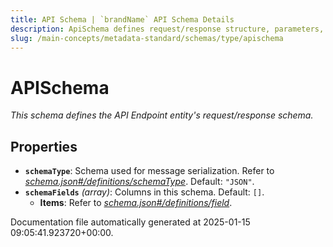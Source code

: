 ```yaml
---
title: API Schema | `brandName` API Schema Details
description: ApiSchema defines request/response structure, parameters, and supported operations for APIs.
slug: /main-concepts/metadata-standard/schemas/type/apischema
---
```


# APISchema

*This schema defines the API Endpoint entity's request/response schema.*

## Properties

- **`schemaType`**: Schema used for message serialization. Refer to *[schema.json#/definitions/schemaType](#hema.json#/definitions/schemaType)*. Default: `"JSON"`.
- **`schemaFields`** *(array)*: Columns in this schema. Default: `[]`.
  - **Items**: Refer to *[schema.json#/definitions/field](#hema.json#/definitions/field)*.


Documentation file automatically generated at 2025-01-15 09:05:41.923720+00:00.
